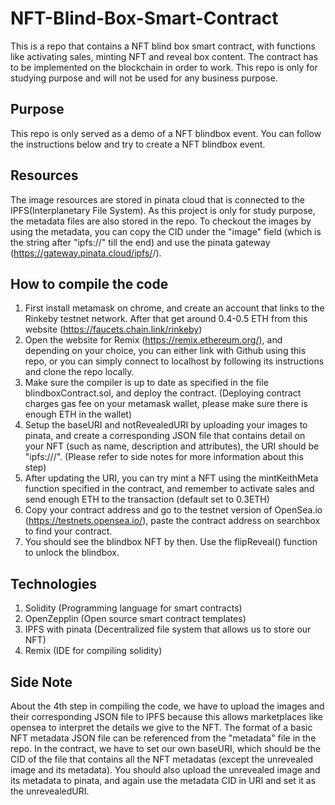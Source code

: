 # NFT-Blind-Box-Smart-Contract
This is a repo that contains a NFT blind box smart contract, with functions like activating sales, minting NFT and reveal box content. The contract has to be implemented on the blockchain in order to work. This repo is only for studying purpose and will not be used for any business purpose.

## Purpose
This repo is only served as a demo of a NFT blindbox event. You can follow the instructions below and try to create a NFT blindbox event.

## Resources
The image resources are stored in pinata cloud that is connected to the IPFS(Interplanetary File System). As this project is only for study purpose, the metadata files are also stored in the repo. To checkout the images by using the metadata, you can copy the CID under the "image" field (which is the string after "ipfs://" till the end) and use the pinata gateway (https://gateway.pinata.cloud/ipfs/<paste your CID here>/).

## How to compile the code
1. First install metamask on chrome, and create an account that links to the Rinkeby testnet network. After that get around 0.4-0.5 ETH from this website (https://faucets.chain.link/rinkeby)
2. Open the website for Remix (https://remix.ethereum.org/), and depending on your choice, you can either link with Github using this repo, or you can simply connect to localhost by following its instructions and clone the repo locally.
3. Make sure the compiler is up to date as specified in the file blindboxContract.sol, and deploy the contract. (Deploying contract charges gas fee on your metamask wallet, please make sure there is enough ETH in the wallet)
4. Setup the baseURI and notRevealedURI by uploading your images to pinata, and create a corresponding JSON file that contains detail on your NFT (such as name, description and attributes), the URI should be "ipfs://<pinataFileCID>/". (Please refer to side notes for more information about this step)
5. After updating the URI, you can try mint a NFT using the mintKeithMeta function specified in the contract, and remember to activate sales and send enough ETH to the transaction (default set to 0.3ETH)
6. Copy your contract address and go to the testnet version of OpenSea.io (https://testnets.opensea.io/), paste the contract address on searchbox to find your contract.
7. You should see the blindbox NFT by then. Use the flipReveal() function to unlock the blindbox.

## Technologies
1. Solidity (Programming language for smart contracts)
2. OpenZepplin (Open source smart contract templates)
3. IPFS with pinata (Decentralized file system that allows us to store our NFT)
4. Remix (IDE for compiling solidity)
  
## Side Note
About the 4th step in compiling the code, we have to upload the images and their corresponding JSON file to IPFS because this allows marketplaces like opensea to interpret the details we give to the NFT. The format of a basic NFT metadata JSON file can be referenced from the "metadata" file in the repo. In the contract, we have to set our own baseURI, which should be the CID of the file that contains all the NFT metadatas (except the unrevealed image and its metadata). You should also upload the unrevealed image and its metadata to pinata, and again use the metadata CID in URI and set it as the unrevealedURI.
